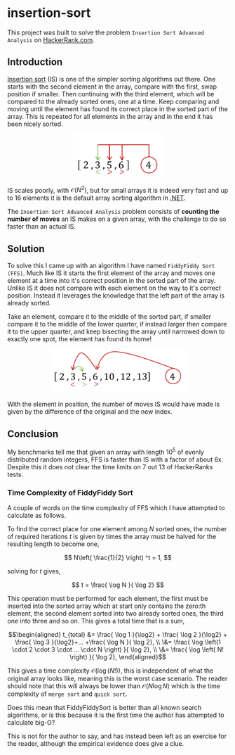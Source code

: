 # insertion-sort

This project was built to solve the problem `Insertion Sort Advanced Analysis` on [HackerRank.com](https://www.hackerrank.com/challenges/insertion-sort/problem).

## Introduction

[Insertion sort](https://en.wikipedia.org/wiki/Insertion_sort) (IS) is one of the simpler sorting algorithms out there. One starts with the second element in the array, compare with the first, swap position if smaller. Then continuing with the third element, which will be compared to the already sorted ones, one at a time. Keep comparing and moving until the element has found its correct place in the sorted part of the array. This is repeated for all elements in the array and in the end it has been nicely sorted.

<p align="center">
<img src="InsertionSort.png" alt="Illustration of insertion sort" height="100px"/>
</p>

IS scales poorly, with $\mathcal{O}(N^2)$, but for small arrays it is indeed very fast and up to 16 elements it is the default array sorting algorithm in [.NET](https://learn.microsoft.com/en-us/dotnet/api/system.array.sort?view=net-6.0).

The `Insertion Sort Advanced Analysis` problem consists of **counting the number of moves** an IS makes on a given array, with the challenge to do so faster than an actual IS.

## Solution

To solve this I came up with an algorithm I have named `FiddyFiddy Sort (FFS)`. Much like IS it starts the first element of the array and moves one element at a time into it's correct position in the sorted part of the array. Unlike IS it does not compare with each element on the way to it's correct position. Instead it leverages the knowledge that the left part of the array is already sorted.

Take an element, compare it to the middle of the sorted part, if smaller compare it to the middle of the lower quarter, if instead larger then compare it to the upper quarter, and keep bisecting the array until narrowed down to exactly one spot, the element has found its home!

<p align="center">
<img src="FiddyFiddySort.png" alt="Illustration of FiddyFiddy sort" height="100px"/>
</p>

With the element in position, the number of moves IS would have made is given by the difference of the original and the new index.

## Conclusion

My benchmarks tell me that given an array with length $10^5$ of evenly distributed random integers, FFS is faster than IS with a factor of about 6x. Despite this it does not clear the time limits on 7 out 13 of HackerRanks tests.

### Time Complexity of FiddyFiddy Sort
A couple of words on the time complexity of FFS which I have attempted to calculate as follows.

To find the correct place for one element among *N* sorted ones, the number of required iterations *t* is given by times the array must be halved for the resulting length to become one,

$$
N\left( \frac{1}{2} \right) ^t = 1,
$$

solving for *t* gives,

$$
t = \frac{ \log N }{ \log 2}
$$

This operation must be performed for each element, the first must be inserted into the sorted array which at start only contains the zero:th element, the second element sorted into two already sorted ones, the third one into three and so on. This gives a total time that is a sum,

$$\begin{aligned}
    t_{total} &= \frac{ \log 1 }{\log2} + \frac{ \log 2 }{\log2} + \frac{ \log 3 }{\log2}+... +\frac{ \log N }{ \log 2}, \\
    \&= \frac{ \log \left(1 \cdot 2 \cdot 3 \cdot ... \cdot N \right) }{ \log 2}, \\
    \&= \frac{ \log \left( N! \right) }{ \log 2},
\end{aligned}$$

This gives a time complexity $\mathcal{O}\left(\log(N!)\right)$, this is independent of what the original array looks like, meaning this is the worst case scenario. The reader should note that this will always be lower than $\mathcal{O} \left(N \log N \right)$ which is the time complexity of `merge sort` and `quick sort`.

Does this mean that FiddyFiddySort is better than all known search algorithms, or is this because it is the first time the author has attempted to calculate big-O?

This is not for the author to say, and has instead been left as an exercise for the reader, although the empirical evidence does give a clue.
